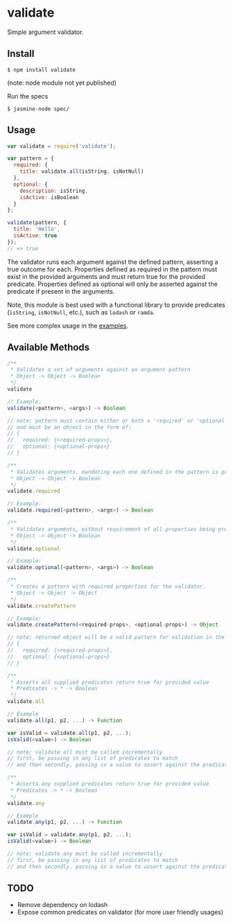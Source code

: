 # validate

Simple argument validator.

## Install

```
$ npm install validate
```
(note: node module not yet published)


Run the specs

```
$ jasmine-node spec/
```

## Usage


```js
var validate = require('validate');

var pattern = {
  required: {
    title: validate.all(isString, isNotNull)
  },
  optional: {
    description: isString,
    isActive: isBoolean
  }
};

validate(pattern, {
  title: 'Hello',
  isActive: true
});
// => true
```

The validator runs each argument against the defined pattern, asserting a true outcome for each. Properties defined as required in the pattern must exist in the provided arguments and must return true for the provided predicate. Properties defined as optional will only be asserted against the predicate if present in the arguments.

Note, this module is best used with a functional library to provide predicates (`isString`, `isNotNull`, etc.), such as `lodash` or `ramda`.

See more complex usage in the [examples](https://github.com/TGOlson/validate/tree/master/examples).

## Available Methods

```js
/**
 * Validates a set of arguments against an argument pattern
 * Object -> Object -> Boolean
 */
validate

// Example:
validate(<pattern>, <args>) -> Boolean

// note: pattern must contain either or both a 'required' or 'optional' property,
// and must be an object in the form of:
// {
//   required: {<required-props>},
//   optional: {<optional-props>}
// }
```

```js
/**
 * Validates arguments, mandating each one defined in the pattern is present
 * Object -> Object -> Boolean
 */
validate.required

// Example:
validate.required(<pattern>, <args>) -> Boolean
```

```js
/**
 * Validates arguments, without requirement of all properties being present
 * Object -> Object -> Boolean
 */
validate.optional

// Example:
validate.optional(<pattern>, <args>) -> Boolean
```

```js
/**
 * Creates a pattern with required properties for the validator.
 * Object -> Object -> Object
 */
validate.createPattern

// Example:
validate.createPattern(<required-props>, <optional-props>) -> Object

// note: returned object will be a valid pattern for validation in the form of:
// {
//   required: {<required-props>},
//   optional: {<optional-props>}
// }
```

```js
/**
 * Asserts all supplied predicates return true for provided value
 * Predicates -> * -> Boolean
 */
validate.all

// Example
validate.all(p1, p2, ...) -> Function

var isValid = validate.all(p1, p2, ...);
isValid(<value>) -> Boolean

// note: validate.all must be called incrementally
// first, be passing in any list of predicates to match
// and then secondly, passing in a value to assert against the predicates
```

```js
/**
 * Asserts any supplied predicates return true for provided value
 * Predicates -> * -> Boolean
 */
validate.any

// Example
validate.any(p1, p2, ...) -> Function

var isValid = validate.any(p1, p2, ...);
isValid(<value>) -> Boolean

// note: validate.any must be called incrementally
// first, be passing in any list of predicates to match
// and then secondly, passing in a value to assert against the predicates
```

## TODO

* Remove dependency on lodash
* Expose common predicates on validator (for more user friendly usages)

